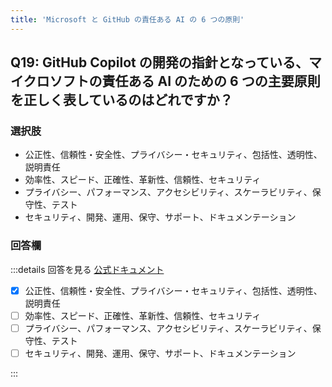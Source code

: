 ```yaml
---
title: 'Microsoft と GitHub の責任ある AI の 6 つの原則'
---
```


## Q19: GitHub Copilot の開発の指針となっている、マイクロソフトの責任ある AI のための 6 つの主要原則を正しく表しているのはどれですか？

### 選択肢

- 公正性、信頼性・安全性、プライバシー・セキュリティ、包括性、透明性、説明責任
- 効率性、スピード、正確性、革新性、信頼性、セキュリティ
- プライバシー、パフォーマンス、アクセシビリティ、スケーラビリティ、保守性、テスト
- セキュリティ、開発、運用、保守、サポート、ドキュメンテーション

### 回答欄

:::details 回答を見る
[公式ドキュメント](https://learn.microsoft.com/ja-jp/training/modules/responsible-ai-with-github-copilot/3-six-principles-of-responsible-ai)

- [x] 公正性、信頼性・安全性、プライバシー・セキュリティ、包括性、透明性、説明責任
- [ ] 効率性、スピード、正確性、革新性、信頼性、セキュリティ
- [ ] プライバシー、パフォーマンス、アクセシビリティ、スケーラビリティ、保守性、テスト
- [ ] セキュリティ、開発、運用、保守、サポート、ドキュメンテーション

:::
